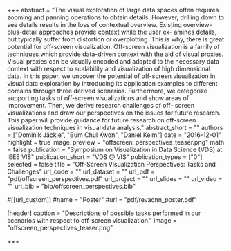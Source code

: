 +++
abstract = "The visual exploration of large data spaces often requires zooming and panning operations to obtain details. However, drilling down to see details results in the loss of contextual overview. Existing overview-plus-detail approaches provide context while the user ex- amines details, but typically suffer from distortion or overplotting. This is why, there is great potential for off-screen visualization. Off-screen visualization is a family of techniques which provide data-driven context with the aid of visual proxies. Visual proxies can be visually encoded and adapted to the necessary data context with respect to scalability and visualization of high dimensional data. In this paper, we uncover the potential of off-screen visualization in visual data exploration by introducing its application examples to different domains through three derived scenarios. Furthermore, we categorize supporting tasks of off-screen visualizations and show areas of improvement. Then, we derive research challenges of off- screen visualizations and draw our perspectives on the issues for future research. This paper will provide guidance for future research on off-screen visualization techniques in visual data analysis."
abstract_short = ""
authors = ["Dominik Jäckle", "Bum Chul Kwon", "Daniel Keim"]
date = "2016-12-01"
highlight = true
image_preview = "offscreen_perspectives_teaser.png"
math = false
publication = "Symposium on Visualization in Data Science (VDS) at IEEE VIS"
publication_short = "VDS @ VIS"
publication_types = ["0"]
selected = false
title = "Off-Screen Visualization Perspectives: Tasks and Challenges"
url_code = ""
url_dataset = ""
url_pdf = "pdf/offscreen_perspectives.pdf"
url_project = ""
url_slides = ""
url_video = ""
url_bib = "bib/offscreen_perspectives.bib"

#[[url_custom]]
#name = "Poster"
#url = "pdf/revacnn_poster.pdf"

[header]
  caption = "Descriptions of possible tasks performed in our scenarios with respect to off-screen visualization."
  image = "offscreen_perspectives_teaser.png"

+++

